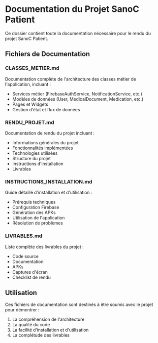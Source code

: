 # Documentation du Projet SanoC Patient

Ce dossier contient toute la documentation nécessaire pour le rendu du projet SanoC Patient.

## Fichiers de Documentation

### CLASSES_METIER.md
Documentation complète de l'architecture des classes métier de l'application, incluant :
- Services métier (FirebaseAuthService, NotificationService, etc.)
- Modèles de données (User, MedicalDocument, Medication, etc.)
- Pages et Widgets
- Gestion d'état et flux de données

### RENDU_PROJET.md
Documentation de rendu du projet incluant :
- Informations générales du projet
- Fonctionnalités implémentées
- Technologies utilisées
- Structure du projet
- Instructions d'installation
- Livrables

### INSTRUCTIONS_INSTALLATION.md
Guide détaillé d'installation et d'utilisation :
- Prérequis techniques
- Configuration Firebase
- Génération des APKs
- Utilisation de l'application
- Résolution de problèmes

### LIVRABLES.md
Liste complète des livrables du projet :
- Code source
- Documentation
- APKs
- Captures d'écran
- Checklist de rendu

## Utilisation

Ces fichiers de documentation sont destinés à être soumis avec le projet pour démontrer :
1. La compréhension de l'architecture
2. La qualité du code
3. La facilité d'installation et d'utilisation
4. La complétude des livrables

